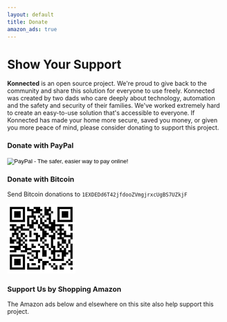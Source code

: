 ```yaml
---
layout: default
title: Donate
amazon_ads: true
---
```


# Show Your Support

**Konnected** is an open source project. We're proud to give back to the community and share this solution for
everyone to use freely. Konnected was created by two dads who care deeply about technology, automation and the
safety and security of their families. We've worked extremely hard to create an easy-to-use solution that's accessible
to everyone. If Konnected has made your home more secure, saved you money, or given you more peace of mind, please 
 consider donating to support this project.


### Donate with PayPal

<div class="img-callout">
  <form action="https://www.paypal.com/cgi-bin/webscr" method="post" target="_top">
  <input type="hidden" name="cmd" value="_s-xclick">
  <input type="hidden" name="hosted_button_id" value="V2GDTFSPUFJBU">
  <input type="image" src="https://www.paypalobjects.com/en_US/i/btn/btn_donateCC_LG.gif" border="0" name="submit" alt="PayPal - The safer, easier way to pay online!">
  <img alt="" border="0" src="https://www.paypalobjects.com/en_US/i/scr/pixel.gif" width="1" height="1">
  </form>
</div>


### Donate with Bitcoin

Send Bitcoin donations to `1EXDEDd6T42jfdooZVmgjrxcUgBS7UZkjF`

  ![](/assets/images/bitcoin-donation-qr.png)
  
  
### Support Us by Shopping Amazon

The Amazon ads below and elsewhere on this site also help support this project. 